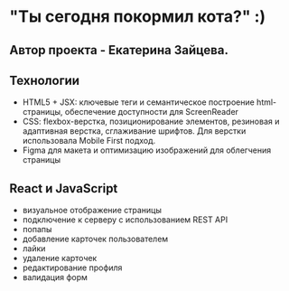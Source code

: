 # "Ты сегодня покормил кота?" :)

## Автор проекта - Екатерина Зайцева. 

## Технологии
* HTML5 + JSX: ключевые теги и семантическое построение html-страницы, обеспечение доступности для ScreenReader
* CSS: flexbox-верстка, позиционирование элементов, резиновая и адаптивная верстка, сглаживание шрифтов. Для верстки использовала Mobile First подход.
* Figma для макета и оптимизацию изображений для облегчения страницы

## React и JavaScript
* визуальное отображение страницы
* подключение к серверу с использованием REST API
* попапы
* добавление карточек пользователем
* лайки
* удаление карточек
* редактирование профиля
* валидация форм